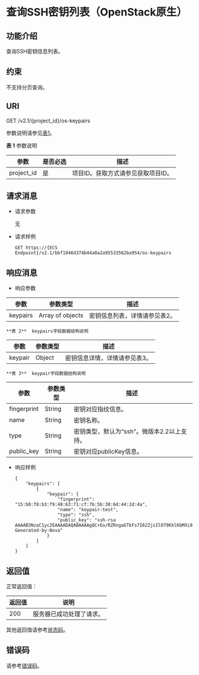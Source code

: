 # 查询SSH密钥列表（OpenStack原生）<a name="bms_api_0738"></a>

## 功能介绍<a name="section17769131"></a>

查询SSH密钥信息列表。

## 约束<a name="section25186711103718"></a>

不支持分页查询。

## URI<a name="section40393097103718"></a>

GET /v2.1/\{project\_id\}/os-keypairs

参数说明请参见[表1](#table875418115417)。

**表 1**  参数说明

|参数|是否必选|描述|
|--|--|--|
|project_id|是|项目ID。获取方式请参见获取项目ID。|


## 请求消息<a name="section43810255103718"></a>

-   请求参数

    无

-   请求样例

    ```
    GET https://{ECS Endpoint}/v2.1/bbf1946d374b44a0a2a95533562ba954/os-keypairs
    ```


## 响应消息<a name="section60965769103718"></a>

-   响应参数

|参数|参数类型|描述|
|--|--|--|
|keypairs|Array of objects|密钥信息列表，详情请参见表2。|


    **表 2**  keypairs字段数据结构说明

|参数|参数类型|描述|
|--|--|--|
|keypair|Object|密钥信息详情，详情请参见表3。|


    **表 3**  keypair字段数据结构说明

|参数|参数类型|描述|
|--|--|--|
|fingerprint|String|密钥对应指纹信息。|
|name|String|密钥名称。|
|type|String|密钥类型，默认为“ssh”。微版本2.2以上支持。|
|public_key|String|密钥对应publicKey信息。|



-   响应样例

    ```
    {
        "keypairs": [
            {
                "keypair": {
                    "fingerprint": "15:b0:f8:b3:f9:48:63:71:cf:7b:5b:38:6d:44:2d:4a",
                    "name": "keypair-test",
                    "type": "ssh",
                    "public_key": "ssh-rsa AAAAB3NzaC1yc2EAAAADAQABAAAAgQC+Eo/RZRngaGTkFs7I62ZjsIlO79KklKbMXi8F+KITD4bVQHHn+kV+4gRgkgCRbdoDqoGfpaDFs877DYX9n4z6FrAIZ4PES8TNKhatifpn9NdQYWA+IkU8CuvlEKGuFpKRi/k7JLos/gHi2hy7QUwgtRvcefvD/vgQZOVw/mGR9Q== Generated-by-Nova"
                }
            }
        ]
    }
    ```


## 返回值<a name="section7610951"></a>

正常返回值：

|返回值|说明|
|--|--|
|200|服务器已成功处理了请求。|


其他返回值请参考[状态码](状态码.md)。

## 错误码<a name="section14752650154917"></a>

请参考[错误码](错误码.md)。

